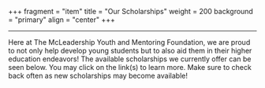 +++
fragment = "item"
title = "Our Scholarships"
weight = 200
background = "primary"
align = "center"
+++

***
Here at The McLeadership Youth and Mentoring Foundation, we are proud to not only help develop young students but to also aid them in their higher education endeavors! The available scholarships we currently offer can be seen below. You may click on the link(s) to learn more. Make sure to check back often as new scholarships may become available!